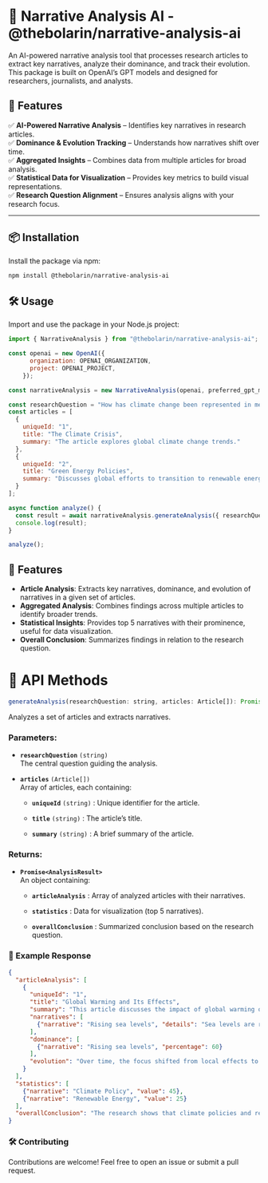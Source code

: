 # 📖 Narrative Analysis AI - @thebolarin/narrative-analysis-ai

An AI-powered narrative analysis tool that processes research articles to extract key narratives, analyze their dominance, and track their evolution. This package is built on OpenAI’s GPT models and designed for researchers, journalists, and analysts.

## 🚀 Features

✅ **AI-Powered Narrative Analysis** – Identifies key narratives in research articles.  
✅ **Dominance & Evolution Tracking** – Understands how narratives shift over time.  
✅ **Aggregated Insights** – Combines data from multiple articles for broad analysis.  
✅ **Statistical Data for Visualization** – Provides key metrics to build visual representations.  
✅ **Research Question Alignment** – Ensures analysis aligns with your research focus.  

---

## 📦 Installation

Install the package via npm:

```bash
npm install @thebolarin/narrative-analysis-ai
 ```

## 🛠 Usage

Import and use the package in your Node.js project:

```javascript
import { NarrativeAnalysis } from "@thebolarin/narrative-analysis-ai";

const openai = new OpenAI({
      organization: OPENAI_ORGANIZATION,
      project: OPENAI_PROJECT,
    });

const narrativeAnalysis = new NarrativeAnalysis(openai, preferred_gpt_model);

const researchQuestion = "How has climate change been represented in media?";
const articles = [
  {
    uniqueId: "1",
    title: "The Climate Crisis",
    summary: "The article explores global climate change trends."
  },
  {
    uniqueId: "2",
    title: "Green Energy Policies",
    summary: "Discusses global efforts to transition to renewable energy."
  }
];

async function analyze() {
  const result = await narrativeAnalysis.generateAnalysis({ researchQuestion, articles });
  console.log(result);
}

analyze();

```

## 📘 Features

- **Article Analysis**: Extracts key narratives, dominance, and evolution of narratives in a given set of articles.
- **Aggregated Analysis**: Combines findings across multiple articles to identify broader trends.
- **Statistical Insights**: Provides top 5 narratives with their prominence, useful for data visualization.
- **Overall Conclusion**: Summarizes findings in relation to the research question.


# 📌 API Methods

```javascript
generateAnalysis(researchQuestion: string, articles: Article[]): Promise<AnalysisResult>
```

Analyzes a set of articles and extracts narratives.

### Parameters:

- **`researchQuestion`** `(string)`  
  The central question guiding the analysis.

- **`articles`** `(Article[])`  
  Array of articles, each containing:
  - **`uniqueId`** `(string)`  : Unique identifier for the article.
    
  - **`title`** `(string)`  : The article’s title.
    
  - **`summary`** `(string)`  :  A brief summary of the article.
   

### Returns:
- **`Promise<AnalysisResult>`**  
  An object containing:
  - **`articleAnalysis`**  : Array of analyzed articles with their narratives.
  - **`statistics`**  : Data for visualization (top 5 narratives).
 
  - **`overallConclusion`**  : Summarized conclusion based on the research question.


### 📝  Example Response

```json
{
  "articleAnalysis": [
    {
      "uniqueId": "1",
      "title": "Global Warming and Its Effects",
      "summary": "This article discusses the impact of global warming on sea levels and agriculture.",
      "narratives": [
        {"narrative": "Rising sea levels", "details": "Sea levels are rising due to melting ice caps."}
      ],
      "dominance": [
        {"narrative": "Rising sea levels", "percentage": 60}
      ],
      "evolution": "Over time, the focus shifted from local effects to global policy changes."
    }
  ],
  "statistics": [
    {"narrative": "Climate Policy", "value": 45},
    {"narrative": "Renewable Energy", "value": 25}
  ],
  "overallConclusion": "The research shows that climate policies and renewable energy are key narratives in climate discussions."
}
```

### 🛠️ Contributing

Contributions are welcome! Feel free to open an issue or submit a pull request.

